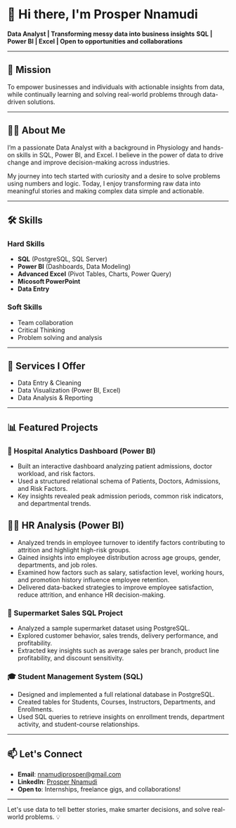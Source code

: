 # 👋 Hi there, I'm Prosper Nnamudi

**Data Analyst | Transforming messy data into business insights**
**SQL | Power BI | Excel | Open to opportunities and collaborations**

---

## 🎯 Mission

To empower businesses and individuals with actionable insights from data, while continually learning and solving real-world problems through data-driven solutions.

---

## 👨‍💻 About Me

I’m a passionate Data Analyst with a background in Physiology and hands-on skills in SQL, Power BI, and Excel. I believe in the power of data to drive change and improve decision-making across industries.

My journey into tech started with curiosity and a desire to solve problems using numbers and logic. Today, I enjoy transforming raw data into meaningful stories and making complex data simple and actionable.

---

## 🛠️ Skills

### Hard Skills

* **SQL** (PostgreSQL, SQL Server)
* **Power BI** (Dashboards, Data Modeling)
* **Advanced Excel** (Pivot Tables, Charts, Power Query)
* **Micosoft PowerPoint**
* **Data Entry**

### Soft Skills

* Team collaboration
* Critical Thinking
* Problem solving and analysis

---

## 💼 Services I Offer

* Data Entry & Cleaning
* Data Visualization (Power BI, Excel)
* Data Analysis & Reporting

---

## 📊 Featured Projects

### 🏥 Hospital Analytics Dashboard (Power BI)

* Built an interactive dashboard analyzing patient admissions, doctor workload, and risk factors.
* Used a structured relational schema of Patients, Doctors, Admissions, and Risk Factors.
* Key insights revealed peak admission periods, common risk indicators, and departmental trends.

## 🧑‍💼 HR Analysis (Power BI)
* Analyzed trends in employee turnover to identify factors contributing to attrition and highlight high-risk groups.
* Gained insights into employee distribution across age groups, gender, departments, and job roles.
* Examined how factors such as salary, satisfaction level, working hours, and promotion history influence employee retention.
* Delivered data-backed strategies to improve employee satisfaction, reduce attrition, and enhance HR decision-making.



### 🛒 Supermarket Sales SQL Project

* Analyzed a sample supermarket dataset using PostgreSQL.
* Explored customer behavior, sales trends, delivery performance, and profitability.
* Extracted key insights such as average sales per branch, product line profitability, and discount sensitivity.

### 🎓 Student Management System (SQL)

* Designed and implemented a full relational database in PostgreSQL.
* Created tables for Students, Courses, Instructors, Departments, and Enrollments.
* Used SQL queries to retrieve insights on enrollment trends, department activity, and student-course relationships.

---

## 📫 Let's Connect

* **Email**: [nnamudiprosper@gmail.com](mailto:nnamudiprosper@gmail.com)
* **LinkedIn**: [Prosper Nnamudi](https://www.linkedin.com/in/prosper-nnamudi)
* **Open to**: Internships, freelance gigs, and collaborations!

---

Let's use data to tell better stories, make smarter decisions, and solve real-world problems. 💡
